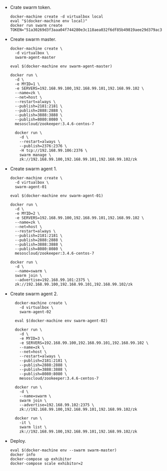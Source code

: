 + Crate swarm token.

      docker-machine create -d virtualbox local
      eval "$(docker-machine env local)"
      docker run swarm create
      TOKEN="51a30269d3f3aaa04f744280e3c118aea032f6df85b49819aee29d379ac313b5"

+ Create swarm master.

      docker-machine create \
        -d virtualbox \
        swarm-agent-master

      eval $(docker-machine env swarm-agent-master)

      docker run \
        -d \
        -e MYID=1 \
        -e SERVERS=192.168.99.100,192.168.99.101,192.168.99.102 \
        --name=zk \
        --net=host \
        --restart=always \
        --publish=2181:2181 \
        --publish=2888:2888 \
        --publish=3888:3888 \
        --publish=8080:8080 \
        mesoscloud/zookeeper:3.4.6-centos-7

        docker run \
          -d \
          --restart=always \
          --publish=2376:2376 \
          -H tcp://192.168.99.106:2376 \
          swarm manage \
          zk://192.168.99.100,192.168.99.101,192.168.99.102/zk

+ Create swarm agent 1.

      docker-machine create \
        -d virtualbox \
        swarm-agent-01

      eval $(docker-machine env swarm-agent-01)

      docker run \
        -d \
        -e MYID=2 \
        -e SERVERS=192.168.99.100,192.168.99.101,192.168.99.102 \
        --name=zk \
        --net=host \
        --restart=always \
        --publish=2181:2181 \
        --publish=2888:2888 \
        --publish=3888:3888 \
        --publish=8080:8080 \
        mesoscloud/zookeeper:3.4.6-centos-7

      docker run \
        -d \
        --name=swarm \
        swarm join \
        --advertise=192.168.99.101:2375 \
        zk://192.168.99.100,192.168.99.101,192.168.99.102/zk

+ Create swarm agent 2.

        docker-machine create \
          -d virtualbox \
          swarm-agent-02

        eval $(docker-machine env swarm-agent-02)

        docker run \
          -d \
          -e MYID=3 \
          -e SERVERS=192.168.99.100,192.168.99.101,192.168.99.102 \
          --name=zk \
          --net=host \
          --restart=always \
          --publish=2181:2181 \
          --publish=2888:2888 \
          --publish=3888:3888 \
          --publish=8080:8080 \
          mesoscloud/zookeeper:3.4.6-centos-7

        docker run \
          -d \
          --name=swarm \
          swarm join \
          --advertise=192.168.99.102:2375 \
          zk://192.168.99.100,192.168.99.101,192.168.99.102/zk

        docker run \
          -it \
          swarm list \
          zk://192.168.99.100,192.168.99.101,192.168.99.102/zk


+ Deploy.

      eval $(docker-machine env --swarm swarm-master)
      docker info
      docker-compose up exhibitor
      docker-compose scale exhibitor=2
